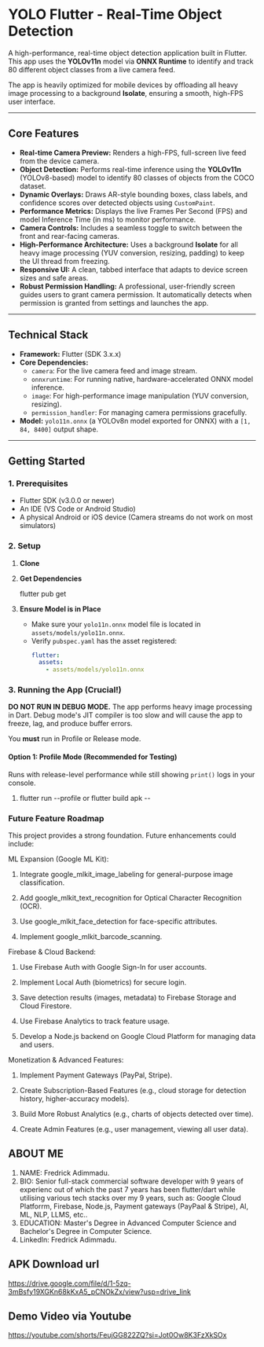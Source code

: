 # YOLO Flutter - Real-Time Object Detection

A high-performance, real-time object detection application built in Flutter. This app uses the **YOLOv11n** model via **ONNX Runtime** to identify and track 80 different object classes from a live camera feed.

The app is heavily optimized for mobile devices by offloading all heavy image processing to a background **Isolate**, ensuring a smooth, high-FPS user interface.


---

## Core Features

* **Real-time Camera Preview:** Renders a high-FPS, full-screen live feed from the device camera.
* **Object Detection:** Performs real-time inference using the **YOLOv11n** (YOLOv8-based) model to identify 80 classes of objects from the COCO dataset.
* **Dynamic Overlays:** Draws AR-style bounding boxes, class labels, and confidence scores over detected objects using `CustomPaint`.
* **Performance Metrics:** Displays the live Frames Per Second (FPS) and model Inference Time (in ms) to monitor performance.
* **Camera Controls:** Includes a seamless toggle to switch between the front and rear-facing cameras.
* **High-Performance Architecture:** Uses a background **Isolate** for all heavy image processing (YUV conversion, resizing, padding) to keep the UI thread from freezing.
* **Responsive UI:** A clean, tabbed interface that adapts to device screen sizes and safe areas.
* **Robust Permission Handling:** A professional, user-friendly screen guides users to grant camera permission. It automatically detects when permission is granted from settings and launches the app.

---

## Technical Stack

* **Framework:** Flutter (SDK 3.x.x)
* **Core Dependencies:**
    * `camera`: For the live camera feed and image stream.
    * `onnxruntime`: For running native, hardware-accelerated ONNX model inference.
    * `image`: For high-performance image manipulation (YUV conversion, resizing).
    * `permission_handler`: For managing camera permissions gracefully.
* **Model:** `yolo11n.onnx` (a YOLOv8n model exported for ONNX) with a `[1, 84, 8400]` output shape.

---

## Getting Started

### 1. Prerequisites

* Flutter SDK (v3.0.0 or newer)
* An IDE (VS Code or Android Studio)
* A physical Android or iOS device (Camera streams do not work on most simulators)

### 2. Setup

1.  **Clone**
   

2.  **Get Dependencies**
    
    flutter pub get


3.  **Ensure Model is in Place**
    * Make sure your `yolo11n.onnx` model file is located in `assets/models/yolo11n.onnx`.
    * Verify `pubspec.yaml` has the asset registered:
        ```yaml
        flutter:
          assets:
            - assets/models/yolo11n.onnx
        ```

### 3. Running the App (Crucial!)

**DO NOT RUN IN DEBUG MODE.**
The app performs heavy image processing in Dart. Debug mode's JIT compiler is too slow and will cause the app to freeze, lag, and produce buffer errors.

You **must** run in Profile or Release mode.

#### **Option 1: Profile Mode (Recommended for Testing)**
Runs with release-level performance while still showing `print()` logs in your console.

1. flutter run --profile  or flutter build apk --



### **Future Feature Roadmap**
This project provides a strong foundation. Future enhancements could include:

ML Expansion (Google ML Kit):

1. Integrate google_mlkit_image_labeling for general-purpose image classification.

2. Add google_mlkit_text_recognition for Optical Character Recognition (OCR).

3. Use google_mlkit_face_detection for face-specific attributes.

4. Implement google_mlkit_barcode_scanning.

Firebase & Cloud Backend:

1. Use Firebase Auth with Google Sign-In for user accounts.

2. Implement Local Auth (biometrics) for secure login.

3. Save detection results (images, metadata) to Firebase Storage and Cloud Firestore.

4. Use Firebase Analytics to track feature usage.

5. Develop a Node.js backend on Google Cloud Platform for managing data and users.

Monetization & Advanced Features:

1. Implement Payment Gateways (PayPal, Stripe).

2. Create Subscription-Based Features (e.g., cloud storage for detection history, higher-accuracy models).

3. Build More Robust Analytics (e.g., charts of objects detected over time).

4. Create Admin Features (e.g., user management, viewing all user data).

## ABOUT ME
1. NAME: Fredrick Adimmadu.
2. BIO: Senior full-stack commercial software developer with 9 years of experienc out of which the past 7 years has been flutter/dart while utilising various tech stacks over my 9 years, such as: Google Cloud Platforrm, Firebase, Node.js, Payment gateways (PayPaal & Stripe), AI, ML, NLP, LLMS, etc..
3. EDUCATION: Master's Degree in Advanced Computer Science and Bachelor's Degree in Computer Science.
4. LinkedIn: Fredrick Adimmadu.

## APK Download url
https://drive.google.com/file/d/1-5zq-3mBsfy19XGKn68kKxA5_pCNOkZx/view?usp=drive_link

## Demo Video via Youtube
https://youtube.com/shorts/FeujGG822ZQ?si=Jot0Ow8K3FzXkSOx
